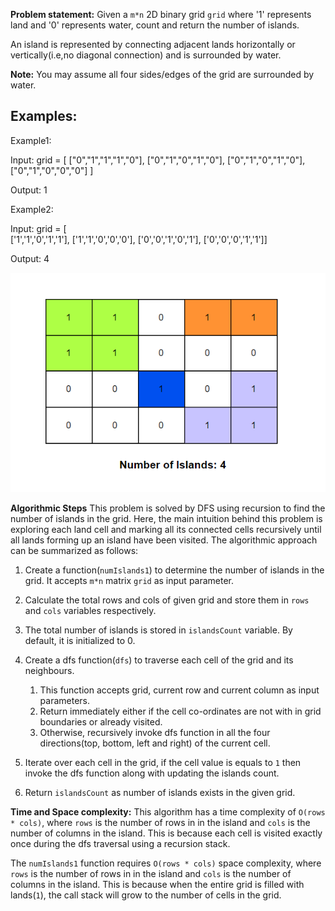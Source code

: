 **Problem statement:**
Given a `m*n` 2D binary grid `grid` where '1' represents land and '0' represents water, count and return the number of islands.

An island is represented by connecting adjacent lands horizontally or vertically(i.e,no diagonal connection) and is surrounded by water. 

**Note:** You may assume all four sides/edges of the grid are surrounded by water.

## Examples:
Example1:

Input: grid = [
    ["0","1","1","1","0"],
    ["0","1","0","1","0"],
    ["0","1","0","1","0"],
    ["0","1","0","0","0"]
  ]
  
Output: 1


Example2:

Input: grid = [    
    ['1','1','0','1','1'],
    ['1','1','0','0','0'],
    ['0','0','1','0','1'],
    ['0','0','0','1','1']]

Output: 4

![Screenshot](../../../../images/numberOfIslands.png)

**Algorithmic Steps**
This problem is solved by DFS using recursion to find the number of islands in the grid. Here, the main intuition behind this problem is exploring each land cell and marking all its connected cells recursively until all lands forming up an island have been visited. The algorithmic approach can be summarized as follows: 

1. Create a function(`numIslands1`) to determine the number of islands in the grid. It accepts `m*n` matrix `grid` as input parameter.
   
2. Calculate the total rows and cols of given grid and store them in `rows` and `cols` variables respectively.

3. The total number of islands is stored in  `islandsCount` variable. By default, it is initialized to 0.
   
4. Create a dfs function(`dfs`) to traverse each cell of the grid and its neighbours.
   
   1. This function accepts grid, current row and current column as input parameters.
   2. Return immediately either if the cell co-ordinates are not with in grid boundaries or already visited.
   3. Otherwise, recursively invoke dfs function in all the four directions(top, bottom, left and right) of the current cell.
   
5. Iterate over each cell in the grid, if the cell value is equals to `1` then invoke the dfs function along with updating the islands count.
   
6.  Return `islandsCount` as number of islands exists in the given grid.

**Time and Space complexity:**
This algorithm has a time complexity of `O(rows * cols)`, where `rows` is the number of rows in in the island and `cols` is the number of columns in the island. This is because each cell is visited exactly once during the dfs traversal using a recursion stack.

The `numIslands1` function requires `O(rows * cols)` space complexity, where `rows` is the number of rows in in the island and `cols` is the number of columns in the island. This is because when the entire grid is filled with lands(`1`), the call stack will grow to the number of cells in the grid. 

